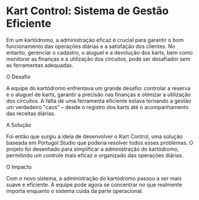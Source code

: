 # Kart Control: Sistema de Gestão Eficiente


Em um kartódromo, a administração eficaz é crucial para garantir o bom funcionamento das operações diárias e a satisfação dos clientes. No entanto, gerenciar o cadastro, o aluguel e a devolução dos karts, bem como monitorar as finanças e a utilização dos circuitos, pode ser desafiador sem as ferramentas adequadas.

O Desafio

A equipe do kartódromo enfrentava um grande desafio: controlar a reserva e o aluguel de karts, garantir a precisão nas finanças e otimizar a utilização dos circuitos. A falta de uma ferramenta eficiente estava tornando a gestão um verdadeiro "caos" – desde o registro dos karts até o acompanhamento das receitas diárias.

A Solução

Foi então que surgiu a ideia de desenvolver o Kart Control, uma solução baseada em Portugol Studio que poderia resolver todos esses problemas. O projeto foi desenhado para simplificar a administração do kartódromo, permitindo um controle mais eficaz e organizado das operações diárias.

O Impacto

Com o novo sistema, a administração do kartódromo passou a ser mais suave e eficiente. A equipe pode agora se concentrar no que realmente importa enquanto o sistema cuida da parte operacional.

